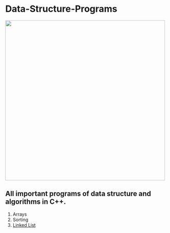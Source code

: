 # Data-Structure-Programs
<img src = "https://louisem.com/wp-content/uploads/2017/06/Inspirational-Quote-More-Than-Who-You-Were.png" width = "500">

## All important programs of data structure and algorithms in C++.
1. Arrays
2. Sorting
3. [Linked List](https://github.com/jayendra1107/Data-Structure-Programs/tree/main/Linked%20List)
